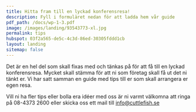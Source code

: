```yaml
---
title: Hitta fram till en lyckad konferensresa!
description: Fyll i formuläret nedan för att ladda hem vår guide
pdf_path: /docs/wp-1-3.pdf
image: /images/landing/93543773-xl.jpg
permalink: tips
hubspot: 03f2a565-de5c-4c3d-86ed-30305fddd1cb
layout: landing
sitemap: false
---
```


Det &auml;r en hel del som skall fixas med och t&auml;nkas p&aring; för att f&aring; till en lyckad konferensresa. Mycket skall st&auml;mma för att ni som företag skall f&aring; ut det ni t&auml;nkt er. Vi har satt samman en guide med tips till er som skall arrangera er egen resa.

Vill ni ha fler tips eller bolla era id&eacute;er med oss &auml;r ni varmt v&auml;lkomna att ringa p&aring; 08-4373 2600 eller skicka oss ett mail till info@cuttlefish.se